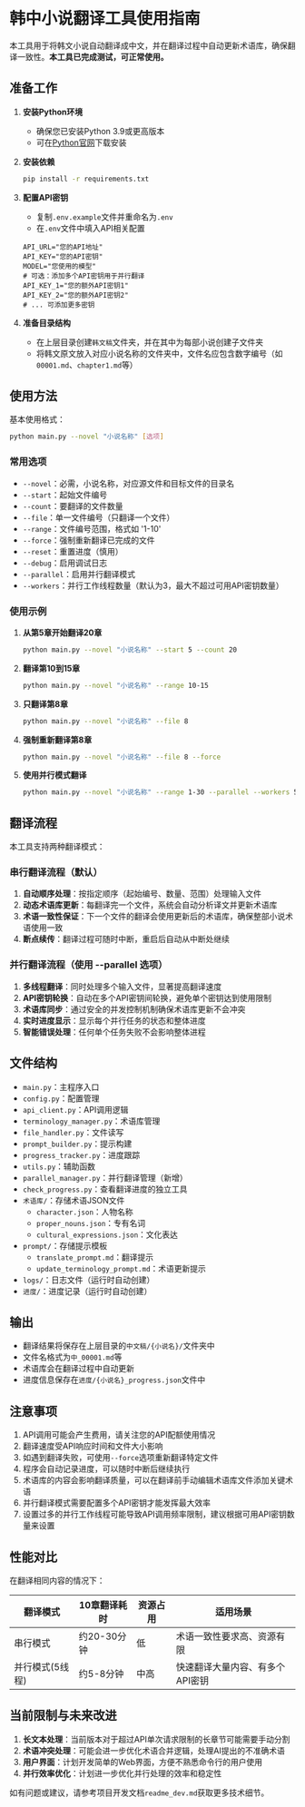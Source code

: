 # 韩中小说翻译工具使用指南

本工具用于将韩文小说自动翻译成中文，并在翻译过程中自动更新术语库，确保翻译一致性。**本工具已完成测试，可正常使用。**

## 准备工作

1. **安装Python环境**
   - 确保您已安装Python 3.9或更高版本
   - 可在[Python官网](https://www.python.org/downloads/)下载安装

2. **安装依赖**
   ```bash
   pip install -r requirements.txt
   ```

3. **配置API密钥**
   - 复制`.env.example`文件并重命名为`.env`
   - 在`.env`文件中填入API相关配置
   ```
   API_URL="您的API地址"
   API_KEY="您的API密钥"
   MODEL="您使用的模型"
   # 可选：添加多个API密钥用于并行翻译
   API_KEY_1="您的额外API密钥1"
   API_KEY_2="您的额外API密钥2"
   # ... 可添加更多密钥
   ```

4. **准备目录结构**
   - 在上层目录创建`韩文稿`文件夹，并在其中为每部小说创建子文件夹
   - 将韩文原文放入对应小说名称的文件夹中，文件名应包含数字编号（如`00001.md`、`chapter1.md`等）

## 使用方法

基本使用格式：
```bash
python main.py --novel "小说名称" [选项]
```

### 常用选项

- `--novel`：必需，小说名称，对应源文件和目标文件的目录名
- `--start`：起始文件编号
- `--count`：要翻译的文件数量
- `--file`：单一文件编号（只翻译一个文件）
- `--range`：文件编号范围，格式如 '1-10'
- `--force`：强制重新翻译已完成的文件
- `--reset`：重置进度（慎用）
- `--debug`：启用调试日志
- `--parallel`：启用并行翻译模式
- `--workers`：并行工作线程数量（默认为3，最大不超过可用API密钥数量）

### 使用示例

1. **从第5章开始翻译20章**
   ```bash
   python main.py --novel "小说名称" --start 5 --count 20
   ```

2. **翻译第10到15章**
   ```bash
   python main.py --novel "小说名称" --range 10-15
   ```

3. **只翻译第8章**
   ```bash
   python main.py --novel "小说名称" --file 8
   ```

4. **强制重新翻译第8章**
   ```bash
   python main.py --novel "小说名称" --file 8 --force
   ```

5. **使用并行模式翻译**
   ```bash
   python main.py --novel "小说名称" --range 1-30 --parallel --workers 5
   ```

## 翻译流程

本工具支持两种翻译模式：

### 串行翻译流程（默认）

1. **自动顺序处理**：按指定顺序（起始编号、数量、范围）处理输入文件
2. **动态术语库更新**：每翻译完一个文件，系统会自动分析译文并更新术语库
3. **术语一致性保证**：下一个文件的翻译会使用更新后的术语库，确保整部小说术语使用一致
4. **断点续传**：翻译过程可随时中断，重启后自动从中断处继续

### 并行翻译流程（使用 --parallel 选项）

1. **多线程翻译**：同时处理多个输入文件，显著提高翻译速度
2. **API密钥轮换**：自动在多个API密钥间轮换，避免单个密钥达到使用限制
3. **术语库同步**：通过安全的并发控制机制确保术语库更新不会冲突
4. **实时进度显示**：显示每个并行任务的状态和整体进度
5. **智能错误处理**：任何单个任务失败不会影响整体进程

## 文件结构

- `main.py`：主程序入口
- `config.py`：配置管理
- `api_client.py`：API调用逻辑
- `terminology_manager.py`：术语库管理
- `file_handler.py`：文件读写
- `prompt_builder.py`：提示构建
- `progress_tracker.py`：进度跟踪
- `utils.py`：辅助函数
- `parallel_manager.py`：并行翻译管理（新增）
- `check_progress.py`：查看翻译进度的独立工具
- `术语库/`：存储术语JSON文件
  - `character.json`：人物名称
  - `proper_nouns.json`：专有名词
  - `cultural_expressions.json`：文化表达
- `prompt/`：存储提示模板
  - `translate_prompt.md`：翻译提示
  - `update_terminology_prompt.md`：术语更新提示
- `logs/`：日志文件（运行时自动创建）
- `进度/`：进度记录（运行时自动创建）

## 输出

- 翻译结果将保存在上层目录的`中文稿/{小说名}/`文件夹中
- 文件名格式为`中_00001.md`等
- 术语库会在翻译过程中自动更新
- 进度信息保存在`进度/{小说名}_progress.json`文件中

## 注意事项

1. API调用可能会产生费用，请关注您的API配额使用情况
2. 翻译速度受API响应时间和文件大小影响
3. 如遇到翻译失败，可使用`--force`选项重新翻译特定文件
4. 程序会自动记录进度，可以随时中断后继续执行
5. 术语库的内容会影响翻译质量，可以在翻译前手动编辑术语库文件添加关键术语
6. 并行翻译模式需要配置多个API密钥才能发挥最大效率
7. 设置过多的并行工作线程可能导致API调用频率限制，建议根据可用API密钥数量来设置

## 性能对比

在翻译相同内容的情况下：

| 翻译模式 | 10章翻译耗时 | 资源占用 | 适用场景 |
|---------|------------|--------|---------|
| 串行模式 | 约20-30分钟 | 低     | 术语一致性要求高、资源有限 |
| 并行模式(5线程) | 约5-8分钟 | 中高 | 快速翻译大量内容、有多个API密钥 |

## 当前限制与未来改进

1. **长文本处理**：当前版本对于超过API单次请求限制的长章节可能需要手动分割
2. **术语冲突处理**：可能会进一步优化术语合并逻辑，处理AI提出的不准确术语
3. **用户界面**：计划开发简单的Web界面，方便不熟悉命令行的用户使用
4. **并行效率优化**：计划进一步优化并行处理的效率和稳定性

如有问题或建议，请参考项目开发文档`readme_dev.md`获取更多技术细节。

